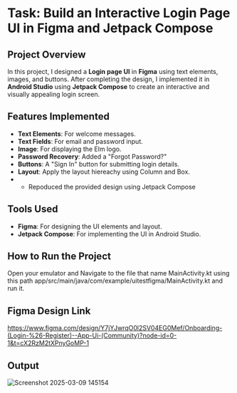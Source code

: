 # Task: Build an Interactive Login Page UI in Figma and Jetpack Compose

## Project Overview
In this project, I designed a **Login page UI** in **Figma** using text elements, images, and buttons. After completing the design, I implemented it in **Android Studio** using **Jetpack Compose** to create an interactive and visually appealing login screen.

## Features Implemented
- **Text Elements**: For welcome messages.
- **Text Fields**: For email and password input.
- **Image**: For displaying the Elm logo.
- **Password Recovery**: Added a "Forgot Password?"
- **Buttons**: A "Sign In" button for submitting login details.
- **Layout**: Apply the layout hiereachy using Column and Box.
- - Repoduced the provided design using Jetpack Compose

## Tools Used
- **Figma**: For designing the UI elements and layout.
- **Jetpack Compose**: For implementing the UI in Android Studio.

## How to Run the Project

Open your emulator and Navigate to the file that name MainActivity.kt using this path app/src/main/java/com/example/uitestfigma/MainActivity.kt and run it.

## Figma Design Link 
https://www.figma.com/design/Y7jYJwrqO0l2SV04EG0Mef/Onboarding-(Login-%26-Register)--App-Ui-(Community)?node-id=0-1&t=cX2RzM2tXPnyGoMP-1

## Output 
![Screenshot 2025-03-09 145154](https://github.com/user-attachments/assets/32295c2b-2f7c-4c23-9731-ef39e5813ddf)




